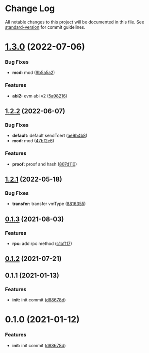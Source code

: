 # Change Log

All notable changes to this project will be documented in this file. See [standard-version](https://github.com/conventional-changelog/standard-version) for commit guidelines.

<a name="1.3.0"></a>
# [1.3.0](http://git.hyperchain.cn/hyperchain/gosdk/compare/v1.2.2...v1.3.0) (2022-07-06)


### Bug Fixes

* **mod:** mod ([9b5a5a2](http://git.hyperchain.cn/hyperchain/gosdk/commits/9b5a5a2))


### Features

* **abi2:** evm abi v2 ([5a98216](http://git.hyperchain.cn/hyperchain/gosdk/commits/5a98216))



<a name="1.2.2"></a>
## [1.2.2](http://git.hyperchain.cn/hyperchain/gosdk/compare/v1.2.1...v1.2.2) (2022-06-07)


### Bug Fixes

* **default:** default sendTcert ([ae9b4b8](http://git.hyperchain.cn/hyperchain/gosdk/commits/ae9b4b8))
* **mod:** mod ([47bf2e6](http://git.hyperchain.cn/hyperchain/gosdk/commits/47bf2e6))


### Features

* **proof:** proof and hash ([807d110](http://git.hyperchain.cn/hyperchain/gosdk/commits/807d110))



<a name="1.2.1"></a>
## [1.2.1](http://git.hyperchain.cn/hyperchain/gosdk/compare/v1.2.0...v1.2.1) (2022-05-18)


### Bug Fixes

* **transfer:** transfer vmType ([8816355](http://git.hyperchain.cn/hyperchain/gosdk/commits/8816355))



<a name="0.1.3"></a>
## [0.1.3](http://git.hyperchain.cn/hyperchain/gosdk/compare/v0.1.2...v0.1.3) (2021-08-03)


### Features

* **rpc:** add rpc method ([c1bf117](http://git.hyperchain.cn/hyperchain/gosdk/commits/c1bf117))



<a name="0.1.2"></a>
## [0.1.2](http://git.hyperchain.cn/hyperchain/gosdk/compare/v0.1.1...v0.1.2) (2021-07-21)



<a name="0.1.1"></a>
## 0.1.1 (2021-01-13)


### Features

* **init:** init commit ([d88678d](http://git.hyperchain.cn/hyperchain/gosdk/commits/d88678d))



<a name="0.1.0"></a>
# 0.1.0 (2021-01-12)


### Features

* **init:** init commit ([d88678d](http://git.hyperchain.cn/hyperchain/gosdk/commits/d88678d))
